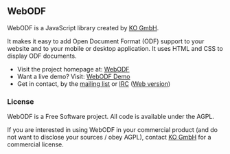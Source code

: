 ## WebODF

WebODF is a JavaScript library created by [KO GmbH](http://kogmbh.com).

It makes it easy to add Open Document Format (ODF) support to your website and to your mobile or desktop application. It uses HTML and CSS to display ODF documents.

* Visit the project homepage at: [WebODF](http://webodf.org)
* Want a live demo? Visit: [WebODF Demo](http://webodf.org/demo/)
* Get in contact, by the [mailing list](https://lists.opendocsociety.org/mailman/listinfo/webodf) or [IRC](irc://freenode.net/webodf) ([Web version](http://webchat.freenode.net/?nick=webodfcurious&channels=webodf))

### License

WebODF is a Free Software project. All code is available under the AGPL.

If you are interested in using WebODF in your commercial product
(and do not want to disclose your sources / obey AGPL),
contact [KO GmbH](http://kogmbh.com) for a commercial license.